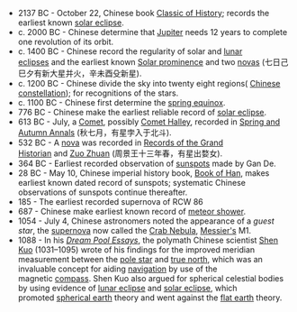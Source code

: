 <ul>
<li>2137 BC - October 22, Chinese book&nbsp;<a class="mw-redirect" title="Classic of History" href="https://en.wikipedia.org/wiki/Classic_of_History">Classic of History</a>; records the earliest known&nbsp;<a title="Solar eclipse" href="https://en.wikipedia.org/wiki/Solar_eclipse">solar eclipse</a>.</li>
<li>c. 2000 BC - Chinese determine that&nbsp;<a title="Jupiter" href="https://en.wikipedia.org/wiki/Jupiter">Jupiter</a>&nbsp;needs 12 years to complete one revolution of its orbit.</li>
<li>c. 1400 BC - Chinese record the regularity of solar and&nbsp;<a title="Lunar eclipse" href="https://en.wikipedia.org/wiki/Lunar_eclipse">lunar eclipses</a>&nbsp;and the earliest known&nbsp;<a title="Solar prominence" href="https://en.wikipedia.org/wiki/Solar_prominence">Solar prominence</a>&nbsp;and two&nbsp;<a title="Nova" href="https://en.wikipedia.org/wiki/Nova">novas</a>&nbsp;(七日己巳夕有新大星并火，辛未酉殳新星).</li>
<li>c. 1200 BC - Chinese divide the sky into twenty eight regions(&nbsp;<a class="mw-redirect" title="Chinese constellation" href="https://en.wikipedia.org/wiki/Chinese_constellation">Chinese constellation</a>); for recognitions of the stars.</li>
<li>c. 1100 BC - Chinese first determine the&nbsp;<a class="mw-redirect" title="Spring equinox (Northern Hemisphere)" href="https://en.wikipedia.org/wiki/Spring_equinox_(Northern_Hemisphere)">spring equinox</a>.</li>
<li>776 BC - Chinese make the earliest reliable record of&nbsp;<a title="Solar eclipse" href="https://en.wikipedia.org/wiki/Solar_eclipse">solar eclipse</a>.</li>
<li>613 BC - July, a&nbsp;<a title="Comet" href="https://en.wikipedia.org/wiki/Comet">Comet</a>, possibly&nbsp;<a class="mw-redirect" title="Comet Halley" href="https://en.wikipedia.org/wiki/Comet_Halley">Comet Halley</a>, recorded in&nbsp;<a title="Spring and Autumn Annals" href="https://en.wikipedia.org/wiki/Spring_and_Autumn_Annals">Spring and Autumn Annals</a>&nbsp;(秋七月，有星孛入于北斗).</li>
<li>532 BC - A&nbsp;<a title="Nova" href="https://en.wikipedia.org/wiki/Nova">nova</a>&nbsp;was recorded in&nbsp;<a title="Records of the Grand Historian" href="https://en.wikipedia.org/wiki/Records_of_the_Grand_Historian">Records of the Grand Historian</a>&nbsp;and&nbsp;<a class="mw-redirect" title="Zuo Zhuan" href="https://en.wikipedia.org/wiki/Zuo_Zhuan">Zuo Zhuan</a>&nbsp;(周景王十三年春，有星出婺女).</li>
<li>364 BC - Earliest recorded observation of&nbsp;<a title="Sunspot" href="https://en.wikipedia.org/wiki/Sunspot">sunspots</a>&nbsp;made by Gan De.<sup id="cite_ref-1" class="reference"></sup></li>
<li>28 BC - May 10, Chinese imperial history book,&nbsp;<a title="Book of Han" href="https://en.wikipedia.org/wiki/Book_of_Han">Book of Han</a>, makes earliest known dated record of sunspots; systematic Chinese observations of sunspots continue thereafter.<sup id="cite_ref-2" class="reference"></sup></li>
<li>185 - The earliest recorded supernova of RCW 86</li>
<li>687 - Chinese make earliest known record of&nbsp;<a title="Meteor shower" href="https://en.wikipedia.org/wiki/Meteor_shower">meteor shower</a>.</li>
<li>1054 - July 4, Chinese astronomers noted the appearance of a&nbsp;<em>guest star</em>, the&nbsp;<a title="Supernova" href="https://en.wikipedia.org/wiki/Supernova">supernova</a>&nbsp;now called the&nbsp;<a title="Crab Nebula" href="https://en.wikipedia.org/wiki/Crab_Nebula">Crab Nebula</a>,&nbsp;<a title="Charles Messier" href="https://en.wikipedia.org/wiki/Charles_Messier">Messier's</a>&nbsp;M1.</li>
<li>1088 - In his&nbsp;<em><a title="Dream Pool Essays" href="https://en.wikipedia.org/wiki/Dream_Pool_Essays">Dream Pool Essays</a></em>, the polymath Chinese scientist&nbsp;<a title="Shen Kuo" href="https://en.wikipedia.org/wiki/Shen_Kuo">Shen Kuo</a>&nbsp;(1031&ndash;1095) wrote of his findings for the improved meridian measurement between the&nbsp;<a title="Pole star" href="https://en.wikipedia.org/wiki/Pole_star">pole star</a>&nbsp;and&nbsp;<a title="True north" href="https://en.wikipedia.org/wiki/True_north">true north</a>, which was an invaluable concept for aiding&nbsp;<a title="Navigation" href="https://en.wikipedia.org/wiki/Navigation">navigation</a>&nbsp;by use of the magnetic&nbsp;<a title="Compass" href="https://en.wikipedia.org/wiki/Compass">compass</a>. Shen Kuo also argued for spherical celestial bodies by using evidence of&nbsp;<a title="Lunar eclipse" href="https://en.wikipedia.org/wiki/Lunar_eclipse">lunar eclipse</a>&nbsp;and&nbsp;<a title="Solar eclipse" href="https://en.wikipedia.org/wiki/Solar_eclipse">solar eclipse</a>, which promoted&nbsp;<a class="mw-redirect" title="Spherical earth" href="https://en.wikipedia.org/wiki/Spherical_earth">spherical earth</a>&nbsp;theory and went against the&nbsp;<a class="mw-redirect" title="Flat earth" href="https://en.wikipedia.org/wiki/Flat_earth">flat earth</a>&nbsp;theory.</li>
</ul>
